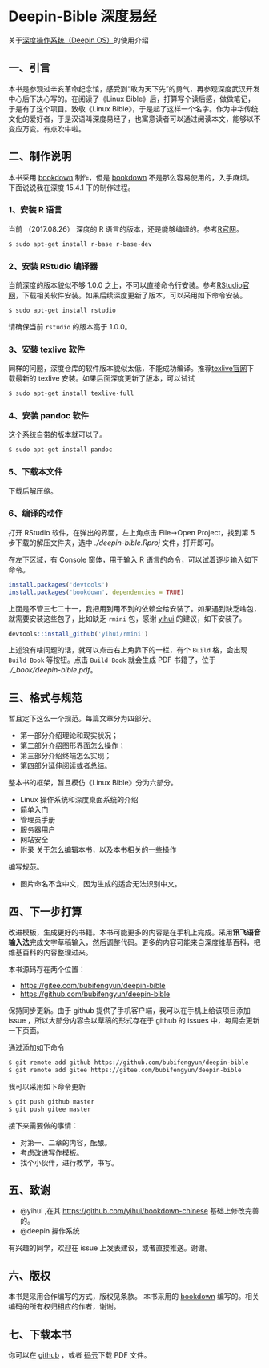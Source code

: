 # Deepin-Bible 深度易经

关于[深度操作系统（Deepin OS）](https://www.deepin.org/)的使用介绍

## 一、引言

本书是参观过辛亥革命纪念馆，感受到“敢为天下先”的勇气，再参观深度武汉开发中心后下决心写的。在阅读了《Linux Bible》后，打算写个读后感，做做笔记，于是有了这个项目。致敬《Linux Bible》，于是起了这样一个名字。作为中华传统文化的爱好者，于是汉语叫深度易经了，也寓意读者可以通过阅读本文，能够以不变应万变。有点吹牛啦。

## 二、制作说明

本书采用 [bookdown](https://github.com/rstudio/bookdown) 制作，但是 [bookdown](https://github.com/rstudio/bookdown) 不是那么容易使用的，入手麻烦。下面说说我在深度 15.4.1 下的制作过程。

### 1、安装 R 语言

当前 （2017.08.26） 深度的 R 语言的版本，还是能够编译的。参考[R官网](https://cran.r-project.org/bin/linux/debian/#debian-sid-unstable)。

```bash
$ sudo apt-get install r-base r-base-dev
```

### 2、安装 RStudio 编译器

当前深度的版本貌似不够 1.0.0 之上，不可以直接命令行安装。参考[RStudio官网](https://www.rstudio.com/products/rstudio/download/)，下载相关软件安装。如果后续深度更新了版本，可以采用如下命令安装。

```bash
$ sudo apt-get install rstudio
```

请确保当前 `rstudio` 的版本高于 1.0.0。

### 3、安装 texlive 软件

同样的问题，深度仓库的软件版本貌似太低，不能成功编译。推荐[texlive官网](http://tug.org/texlive/)下载最新的 texlive 安装。如果后面深度更新了版本，可以试试

```bash
$ sudo apt-get install texlive-full
```

### 4、安装 pandoc 软件

这个系统自带的版本就可以了。

```bash
$ sudo apt-get install pandoc
```

### 5、下载本文件

下载后解压缩。

### 6、编译的动作

打开 RStudio 软件，在弹出的界面，左上角点击 File->Open Project，找到第 5 步下载的解压文件夹，选中 *./deepin-bible.Rproj* 文件，打开即可。

在左下区域，有 Console 窗体，用于输入 R 语言的命令，可以试着逐步输入如下命令。

```R
install.packages('devtools')
install.packages('bookdown', dependencies = TRUE)
```

上面是不管三七二十一，我把用到用不到的依赖全给安装了。如果遇到缺乏啥包，就需要安装这些包了，比如缺乏 `rmini` 包，感谢 [yihui](https://github.com/yihui/r-ninja/issues/24) 的建议，如下安装了。

```R
devtools::install_github('yihui/rmini')
```

上述没有啥问题的话，就可以点击右上角靠下的一栏，有个 `Build` 格，会出现 `Build Book` 等按钮。点击 `Build Book` 就会生成 PDF 书籍了，位于 *./_book/deepin-bible.pdf*。

## 三、格式与规范

暂且定下这么一个规范。每篇文章分为四部分。

- 第一部分介绍理论和现实状况；
- 第二部分介绍图形界面怎么操作；
- 第三部分介绍终端怎么实现；
- 第四部分延伸阅读或者总结。

整本书的框架，暂且模仿《Linux Bible》分为六部分。

- Linux 操作系统和深度桌面系统的介绍
- 简单入门
- 管理员手册
- 服务器用户
- 网站安全
- 附录 关于怎么编辑本书，以及本书相关的一些操作

编写规范。

- 图片命名不含中文，因为生成的适合无法识别中文。

## 四、下一步打算

改进模板，生成更好的书籍。本书可能更多的内容是在手机上完成。采用**讯飞语音输入法**完成文字草稿输入，然后调整代码。更多的内容可能来自深度维基百科，把维基百科的内容整理过来。

本书源码存在两个位置：

+ https://gitee.com/bubifengyun/deepin-bible
+ https://github.com/bubifengyun/deepin-bible

保持同步更新。由于 github 提供了手机客户端，我可以在手机上给该项目添加 issue ，所以大部分内容会以草稿的形式存在于 github 的 issues 中，每周会更新一下页面。

通过添加如下命令

```bash
$ git remote add github https://github.com/bubifengyun/deepin-bible
$ git remote add gitee https://gitee.com/bubifengyun/deepin-bible
```

我可以采用如下命令更新

```bash
$ git push github master
$ git push gitee master
```

接下来需要做的事情：
+ 对第一、二章的内容，酝酿。
+ 考虑改进写作模板。
+ 找个小伙伴，进行教学，书写。

## 五、致谢

- @yihui ,在其 https://github.com/yihui/bookdown-chinese 基础上修改完善的。
- @deepin 操作系统

有兴趣的同学，欢迎在 issue 上发表建议，或者直接推送。谢谢。

## 六、版权

本书是采用合作编写的方式，版权见条款。
本书采用的 [bookdown](https://github.com/rstudio/bookdown) 编写的。相关编码的所有权归相应的作者，谢谢。

## 七、下载本书

你可以在 [github](https://github.com/bubifengyun/deepin-bible/blob/master/_book/deepin-bible.pdf) ，或者 [码云](https://gitee.com/bubifengyun/deepin-bible/raw/master/_book/deepin-bible.pdf)下载 PDF 文件。